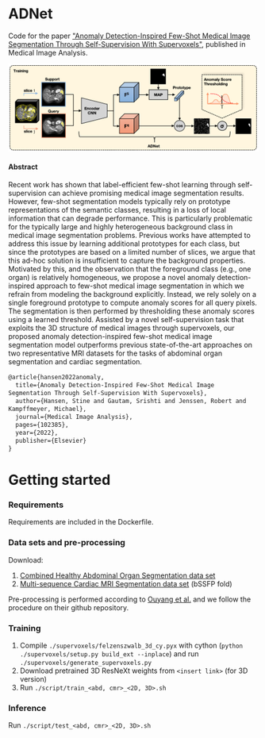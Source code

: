 # ADNet
Code for the paper ["Anomaly Detection-Inspired Few-Shot Medical Image Segmentation Through Self-Supervision With Supervoxels"](https://www.sciencedirect.com/science/article/pii/S1361841522000378), published in Medical Image Analysis.

<img src="./overview.png" width="800">

#### Abstract
Recent work has shown that label-efficient few-shot learning through self-supervision can achieve promising medical image segmentation results. However, few-shot segmentation models typically rely on prototype representations of the semantic classes, resulting in a loss of local information that can degrade performance. This is particularly problematic for the typically large and highly heterogeneous background class in medical image segmentation problems. Previous works have attempted to address this issue by learning additional prototypes for each class, but since the prototypes are based on a limited number of slices, we argue that this ad-hoc solution is insufficient to capture the background properties. Motivated by this, and the observation that the foreground class (e.g., one organ) is relatively homogeneous, we propose a novel anomaly detection-inspired approach to few-shot medical image segmentation in which we refrain from modeling the background explicitly. Instead, we rely solely on a single foreground prototype to compute anomaly scores for all query pixels. The segmentation is then performed by thresholding these anomaly scores using a learned threshold. Assisted by a novel self-supervision task that exploits the 3D structure of medical images through supervoxels, our proposed anomaly detection-inspired few-shot medical image segmentation model outperforms previous state-of-the-art approaches on two representative MRI datasets for the tasks of abdominal organ segmentation and cardiac segmentation.

```
@article{hansen2022anomaly,
  title={Anomaly Detection-Inspired Few-Shot Medical Image Segmentation Through Self-Supervision With Supervoxels},
  author={Hansen, Stine and Gautam, Srishti and Jenssen, Robert and Kampffmeyer, Michael},
  journal={Medical Image Analysis},
  pages={102385},
  year={2022},
  publisher={Elsevier}
}
```

# Getting started
### Requirements
Requirements are included in the Dockerfile.

### Data sets and pre-processing
Download:
1) [Combined Healthy Abdominal Organ Segmentation data set](https://chaos.grand-challenge.org/)
2) [Multi-sequence Cardiac MRI Segmentation data set](https://zmiclab.github.io/projects/mscmrseg19/) (bSSFP fold)

Pre-processing is performed according to [Ouyang et al.](https://github.com/cheng-01037/Self-supervised-Fewshot-Medical-Image-Segmentation/tree/2f2a22b74890cb9ad5e56ac234ea02b9f1c7a535) and we follow the procedure on their github repository.

### Training
1. Compile `./supervoxels/felzenszwalb_3d_cy.pyx` with cython (`python ./supervoxels/setup.py build_ext --inplace`) and run `./supervoxels/generate_supervoxels.py` 
2. Download pretrained 3D ResNeXt weights from `<insert link>` (for 3D version) 
3. Run `./script/train_<abd, cmr>_<2D, 3D>.sh` 

### Inference
Run `./script/test_<abd, cmr>_<2D, 3D>.sh` 
